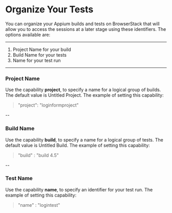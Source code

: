 # Organize Your Tests

You can organize your Appium builds and tests on BrowserStack that will allow you to access the sessions at a later stage using these identifiers. The options available are:

***

1. Project Name for your build
2. Build Name for your tests
3. Name for your test run

***


### Project Name
Use the capability **project**, to specify a name for a logical group of builds. The default value is Untitled Project. The example of setting this capability:


> "project": "loginformproject"


--


### Build Name
Use the capability **build**, to specify a name for a logical group of tests. The default value is Untitled Build. The example of setting this capability:

> "build" : "build 4.5"


--


### Test Name
Use the capability **name**, to specify an identifier for your test run. The example of setting this capability:

> "name" : "logintest"

